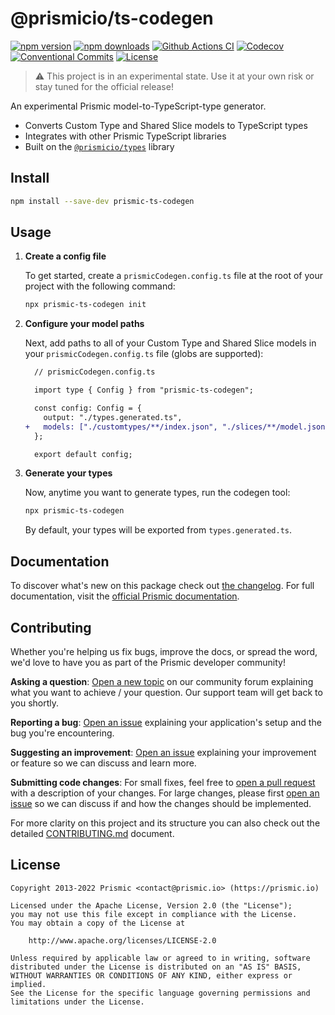 # @prismicio/ts-codegen

[![npm version][npm-version-src]][npm-version-href]
[![npm downloads][npm-downloads-src]][npm-downloads-href]
[![Github Actions CI][github-actions-ci-src]][github-actions-ci-href]
[![Codecov][codecov-src]][codecov-href]
[![Conventional Commits][conventional-commits-src]][conventional-commits-href]
[![License][license-src]][license-href]

<!-- TODO: Replacing link to Prismic with [Prismic][prismic] is useful here -->

> ⚠ This project is in an experimental state. Use it at your own risk or stay tuned for the official release!

An experimental Prismic model-to-TypeScript-type generator.

- Converts Custom Type and Shared Slice models to TypeScript types
- Integrates with other Prismic TypeScript libraries
- Built on the [`@prismicio/types`][prismic-types] library

## Install

```bash
npm install --save-dev prismic-ts-codegen
```

## Usage

1. **Create a config file**

   To get started, create a `prismicCodegen.config.ts` file at the root of your project with the following command:

   ```bash
   npx prismic-ts-codegen init
   ```

2. **Configure your model paths**

   Next, add paths to all of your Custom Type and Shared Slice models in your `prismicCodegen.config.ts` file (globs are supported):

   ```diff
     // prismicCodegen.config.ts

     import type { Config } from "prismic-ts-codegen";

     const config: Config = {
       output: "./types.generated.ts",
   +   models: ["./customtypes/**/index.json", "./slices/**/model.json"],
     };

     export default config;
   ```

3. **Generate your types**

   Now, anytime you want to generate types, run the codegen tool:

   ```bash
   npx prismic-ts-codegen
   ```

   By default, your types will be exported from `types.generated.ts`.

## Documentation

To discover what's new on this package check out [the changelog][changelog]. For full documentation, visit the [official Prismic documentation][prismic-docs].

## Contributing

Whether you're helping us fix bugs, improve the docs, or spread the word, we'd love to have you as part of the Prismic developer community!

**Asking a question**: [Open a new topic][forum-question] on our community forum explaining what you want to achieve / your question. Our support team will get back to you shortly.

**Reporting a bug**: [Open an issue][repo-bug-report] explaining your application's setup and the bug you're encountering.

**Suggesting an improvement**: [Open an issue][repo-feature-request] explaining your improvement or feature so we can discuss and learn more.

**Submitting code changes**: For small fixes, feel free to [open a pull request][repo-pull-requests] with a description of your changes. For large changes, please first [open an issue][repo-feature-request] so we can discuss if and how the changes should be implemented.

For more clarity on this project and its structure you can also check out the detailed [CONTRIBUTING.md][contributing] document.

## License

```
Copyright 2013-2022 Prismic <contact@prismic.io> (https://prismic.io)

Licensed under the Apache License, Version 2.0 (the "License");
you may not use this file except in compliance with the License.
You may obtain a copy of the License at

    http://www.apache.org/licenses/LICENSE-2.0

Unless required by applicable law or agreed to in writing, software
distributed under the License is distributed on an "AS IS" BASIS,
WITHOUT WARRANTIES OR CONDITIONS OF ANY KIND, either express or implied.
See the License for the specific language governing permissions and
limitations under the License.
```

<!-- Links -->

[prismic]: https://prismic.io
[prismic-types]: https://github.com/prismicio/prismic-types

<!-- TODO: Replace link with a more useful one if available -->

[prismic-docs]: https://prismic.io/docs
[changelog]: ./CHANGELOG.md
[contributing]: ./CONTRIBUTING.md

<!-- TODO: Replace link with a more useful one if available -->

[forum-question]: https://community.prismic.io
[repo-bug-report]: https://github.com/prismicio/prismic-typescript-generator/issues/new?assignees=&labels=bug&template=bug_report.md&title=
[repo-feature-request]: https://github.com/prismicio/prismic-typescript-generator/issues/new?assignees=&labels=enhancement&template=feature_request.md&title=
[repo-pull-requests]: https://github.com/prismicio/prismic-typescript-generator/pulls

<!-- Badges -->

[npm-version-src]: https://img.shields.io/npm/v/prismic-typescript-generator/latest.svg
[npm-version-href]: https://npmjs.com/package/prismic-typescript-generator
[npm-downloads-src]: https://img.shields.io/npm/dm/prismic-typescript-generator.svg
[npm-downloads-href]: https://npmjs.com/package/prismic-typescript-generator
[github-actions-ci-src]: https://github.com/prismicio/prismic-typescript-generator/workflows/ci/badge.svg
[github-actions-ci-href]: https://github.com/prismicio/prismic-typescript-generator/actions?query=workflow%3Aci
[codecov-src]: https://img.shields.io/codecov/c/github/prismicio/prismic-typescript-generator.svg
[codecov-href]: https://codecov.io/gh/prismicio/prismic-typescript-generator
[conventional-commits-src]: https://img.shields.io/badge/Conventional%20Commits-1.0.0-yellow.svg
[conventional-commits-href]: https://conventionalcommits.org
[license-src]: https://img.shields.io/npm/l/prismic-typescript-generator.svg
[license-href]: https://npmjs.com/package/prismic-typescript-generator
